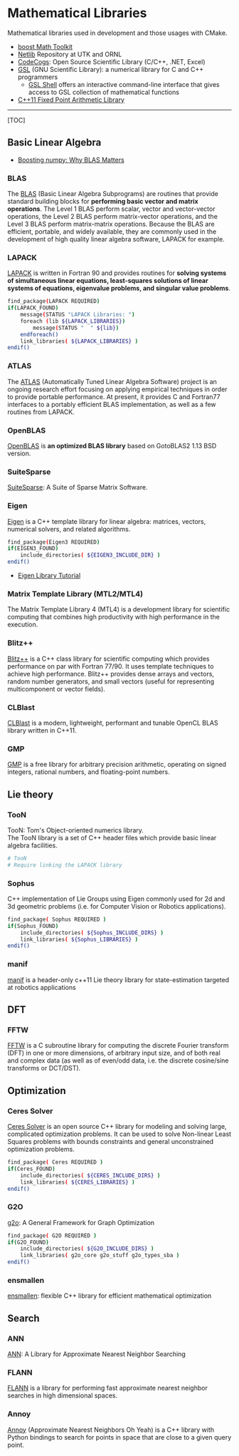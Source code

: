 # Mathematical Libraries

Mathematical libraries used in development and those usages with CMake.

* [boost Math Toolkit](https://www.boost.org/doc/libs/1_66_0/libs/math/doc/html/index.html)
* [Netlib](http://www.netlib.org/) Repository at UTK and ORNL
* [CodeCogs](https://www.codecogs.com/): Open Source Scientific Library (C/C++, .NET, Excel)
* [GSL](https://www.gnu.org/software/gsl/gsl.html) (GNU Scientific Library): a numerical library for C and C++ programmers
  - [GSL Shell](https://savannah.nongnu.org/projects/gsl-shell/) offers an interactive command-line interface that gives access to GSL collection of mathematical functions
* [C++11 Fixed Point Arithmetic Library](https://embeddedartistry.com/blog/2017/8/25/c11-fixed-point-arithemetic-library)

-----

[TOC]

## Basic Linear Algebra

* [Boosting numpy: Why BLAS Matters](https://markus-beuckelmann.de/blog/boosting-numpy-blas.html)

### BLAS

The [BLAS](http://www.netlib.org/blas/) (Basic Linear Algebra Subprograms) are routines that provide standard building blocks for **performing basic vector and matrix operations**. The Level 1 BLAS perform scalar, vector and vector-vector operations, the Level 2 BLAS perform matrix-vector operations, and the Level 3 BLAS perform matrix-matrix operations. Because the BLAS are efficient, portable, and widely available, they are commonly used in the development of high quality linear algebra software, LAPACK for example.

### LAPACK

[LAPACK](http://www.netlib.org/lapack/) is written in Fortran 90 and provides routines for **solving systems of simultaneous linear equations, least-squares solutions of linear systems of equations, eigenvalue problems, and singular value problems**.

```sh
find_package(LAPACK REQUIRED)
if(LAPACK_FOUND)
    message(STATUS "LAPACK Libraries: ")
    foreach (lib ${LAPACK_LIBRARIES})
        message(STATUS "  " ${lib})
    endforeach()
    link_libraries( ${LAPACK_LIBRARIES} )
endif()
```

### ATLAS

The [ATLAS](http://math-atlas.sourceforge.net/) (Automatically Tuned Linear Algebra Software) project is an ongoing research effort focusing on applying empirical techniques in order to provide portable performance. At present, it provides C and Fortran77 interfaces to a portably efficient BLAS implementation, as well as a few routines from LAPACK.

### OpenBLAS

[OpenBLAS](http://www.openblas.net/) is **an optimized BLAS library** based on GotoBLAS2 1.13 BSD version.

### SuiteSparse

[SuiteSparse](http://faculty.cse.tamu.edu/davis/suitesparse.html): A Suite of Sparse Matrix Software.

### Eigen

[Eigen](http://eigen.tuxfamily.org) is a C++ template library for linear algebra: matrices, vectors, numerical solvers, and related algorithms.

```sh
find_package(Eigen3 REQUIRED)
if(EIGEN3_FOUND)
    include_directories( ${EIGEN3_INCLUDE_DIR} )
endif()
```

* [Eigen Library Tutorial](https://www.cc.gatech.edu/classes/AY2015/cs4496_spring/Eigen.html)

### Matrix Template Library (MTL2/MTL4)

The Matrix Template Library 4 (MTL4) is a development library for scientific computing that combines high productivity with high performance in the execution.

### Blitz++

[Blitz++](https://sourceforge.net/projects/blitz/) is a C++ class library for scientific computing which provides performance on par with Fortran 77/90. It uses template techniques to achieve high performance. Blitz++ provides dense arrays and vectors, random number generators, and small vectors (useful for representing multicomponent or vector fields).

### CLBlast

[CLBlast](https://github.com/CNugteren/CLBlast) is a modern, lightweight, performant and tunable OpenCL BLAS library written in C++11.

### GMP

[GMP](https://gmplib.org/) is a free library for arbitrary precision arithmetic, operating on signed integers, rational numbers, and floating-point numbers.


## Lie theory

### TooN

TooN: Tom's Object-oriented numerics library.   
The TooN library is a set of C++ header files which provide basic linear algebra facilities.

```sh
# TooN
# Require linking the LAPACK library
```

### Sophus

C++ implementation of Lie Groups using Eigen commonly used for 2d and 3d geometric problems (i.e. for Computer Vision or Robotics applications).

```sh
find_package( Sophus REQUIRED )
if(Sophus_FOUND)
    include_directories( ${Sophus_INCLUDE_DIRS} )
    link_libraries( ${Sophus_LIBRARIES} )
endif()
```

### manif

[manif](https://github.com/artivis/manif) is a header-only c++11 Lie theory library for state-estimation targeted at robotics applications

## DFT

### FFTW

[FFTW](http://www.fftw.org/) is a C subroutine library for computing the discrete Fourier transform (DFT) in one or more dimensions, of arbitrary input size, and of both real and complex data (as well as of even/odd data, i.e. the discrete cosine/sine transforms or DCT/DST).

## Optimization

### Ceres Solver

[Ceres Solver](http://ceres-solver.org/) is an open source C++ library for modeling and solving large, complicated optimization problems. It can be used to solve Non-linear Least Squares problems with bounds constraints and general unconstrained optimization problems.

```sh
find_package( Ceres REQUIRED )
if(Ceres_FOUND)
    include_directories( ${CERES_INCLUDE_DIRS} )
    link_libraries( ${CERES_LIBRARIES} )
endif()
```

### G2O

[g2o](https://openslam-org.github.io/g2o.html): A General Framework for Graph Optimization

```sh
find_package( G2O REQUIRED )
if(G2O_FOUND)
    include_directories( ${G2O_INCLUDE_DIRS} )
    link_libraries( g2o_core g2o_stuff g2o_types_sba )
endif()
```

### ensmallen

[ensmallen](http://ensmallen.org/): flexible C++ library for efficient mathematical optimization

## Search

### ANN

[ANN](https://www.cs.umd.edu/~mount/ANN/): A Library for Approximate Nearest Neighbor Searching

### FLANN

[FLANN](https://www.cs.ubc.ca/research/flann/) is a library for performing fast approximate nearest neighbor searches in high dimensional spaces.

### Annoy

[Annoy](https://github.com/spotify/annoy) (Approximate Nearest Neighbors Oh Yeah) is a C++ library with Python bindings to search for points in space that are close to a given query point.

